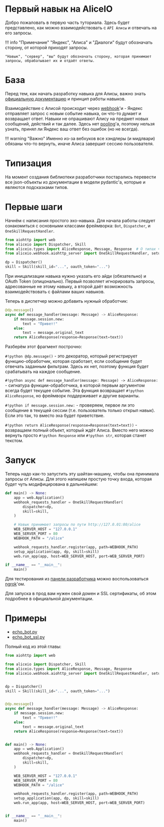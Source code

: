 # Первый навык на AliceIO

Добро пожаловать в первую часть туториала.
Здесь будет представлено, как можно взаимодействовать с `API Алисы` и отвечать на его запросы.

!!! info "Примечание"
    "Яндекс", "Алиса" и "Диалоги" будут обозначать сторону, от которой приходят запросы.

    "Навык", "сервер", "вы" будут обозначать сторону, которая принимает запросы, обрабатывает их и отдаёт ответы.

# База

Перед тем, как начать разработку навыка для Алисы, важно знать [официальную документацию](https://yandex.ru/dev/dialogs/alice/doc/) и принцип работы навыков.

Взаимодействие с Алисой происходит через [webhook](https://www.google.com/search?q=%D0%B2%D0%B5%D0%B1%D1%85%D1%83%D0%BA+%D1%8D%D1%82%D0%BE)'и -
Яндекс отправляет запрос с новым событие навыка, он что-то думает и возвращает ответ. Навыки не опрашивают Алису на предмет новых сообщений, действий и так далее.
Здесь нет [pooling](https://www.google.com/search?q=%D0%BF%D1%83%D0%BB%D0%B8%D0%BD%D0%B3+%D0%BF%D1%80%D0%BE%D0%B3%D1%80%D0%B0%D0%BC%D0%BC%D0%B8%D1%80%D0%BE%D0%B2%D0%B0%D0%BD%D0%B8%D0%B5+%D1%8D%D1%82%D0%BE)'а,
поэтому нельзя узнать, принял ли Яндекс ваш ответ без ошибок (но не всегда).

!!! warning "Важно"
    Именно из-за вебхуков все хэндлеры (и мидлвари) обязаны что-то вернуть, иначе Алиса завершит сессию пользователя.

# Типизация

На момент создания библиотеки разработчики постарались перевести все json-объекты из документации в модели pydantic'а, которые и являются подсказками типов.

# Первые шаги

Начнём с написания простого эхо-навыка.
Для начала работы следует ознакомиться с основными классами фреймворка: `Bot`, `Dispatcher`, и `OneSkillRequestHandler`.

```python
from aiohttp import web
from aliceio import Dispatcher, Skill
from aliceio.types import AliceResponse, Message, Response  # О типах чуть позже
from aliceio.webhook.aiohttp_server import OneSkillRequestHandler, setup_application

dp = Dispatcher()
skill = Skill(skill_id="...", oauth_token="...")
```

При иницализации навыка нужно указать его айди (обязательно) и OAuth Token (опицонально).
Первый позволяет игнорировать запросы, адресованные не этому навыку, а второй даёт возможность взаимодействовать с файлами ваших навыков.

Теперь в диспетчер можно добавить нужный обработчик:

```python
@dp.message()
async def message_handler(message: Message) -> AliceResponse:
    if message.session.new:
        text = "Привет!"
    else:
        text = message.original_text
    return AliceResponse(response=Response(text=text))
```

Разберём этот фрагмент построчно:

`#!python @dp.message()` - это декоратор, который регистрирует функцию-обработчик, которая сработает, если сообщение будет отвечать заданным фильтрам.
Здесь их нет, поэтому функция будет срабатывать на каждое сообщение.

`#!python async def message_handler(message: Message) -> AliceResponse:` - сигнатура функции-обработчика, в которой первым аргументом всегда будет текущее событие.
Эта функция возвращает `#!python AliceResponse`, но фреймворк поддерживает и другие варианты.

`#!python if message.session.new:` - проверяем, первое ли это сообщение в текущей сессии (т.е. пользователь только открыл навык).
Если это так, то вместо эха будет приветствие.

`#!python return AliceResponse(response=Response(text=text))` - возвращаем полный объект, который ждёт Алиса.
Вместо него можно вернуть просто `#!python Response` или `#!python str`, которая станет текстом.

# Запуск

Теперь надо как-то запустить эту шайтан-машину, чтобы она принимала запросы от Алисы.
Для этого напишем простую точку входа, которая будет чуть модифицирована в дальнейшем:

```python
def main() -> None:
    app = web.Application()
    webhook_requests_handler = OneSkillRequestHandler(
        dispatcher=dp,
        skill=skill,
    )

    # Навык принимает запросы по пути http://127.0.01:80/alice
    WEB_SERVER_HOST = "127.0.0.1"
    WEB_SERVER_PORT = 80
    WEBHOOK_PATH = "/alice"

    webhook_requests_handler.register(app, path=WEBHOOK_PATH)
    setup_application(app, dp, skill=skill)
    web.run_app(app, host=WEB_SERVER_HOST, port=WEB_SERVER_PORT)

if __name__ == "__main__":
    main()
```

Для тестирования из [панели разработчика](https://dialogs.yandex.ru/developer/skills) можно воспользоваться [ngrok](https://ngrok.com/)'ом.

Для запуска в прод вам нужен свой домен и SSL сертификаты, об этом подробнее в официальной документации.


# Примеры

* [echo_bot.py](https://ya.ru)
* [echo_bot_ssl.py](https://ya.ru)

Полный код из этой главы:

```python
from aiohttp import web

from aliceio import Dispatcher, Skill
from aliceio.types import AliceResponse, Message, Response
from aliceio.webhook.aiohttp_server import OneSkillRequestHandler, setup_application


dp = Dispatcher()
skill = Skill(skill_id="...", oauth_token="...")


@dp.message()
async def message_handler(message: Message) -> AliceResponse:
    if message.session.new:
        text = "Привет!"
    else:
        text = message.original_text
    return AliceResponse(response=Response(text=text))


def main() -> None:
    app = web.Application()
    webhook_requests_handler = OneSkillRequestHandler(
        dispatcher=dp,
        skill=skill,
    )

    WEB_SERVER_HOST = "127.0.0.1"
    WEB_SERVER_PORT = 80
    WEBHOOK_PATH = "/alice"

    webhook_requests_handler.register(app, path=WEBHOOK_PATH)
    setup_application(app, dp, skill=skill)
    web.run_app(app, host=WEB_SERVER_HOST, port=WEB_SERVER_PORT)


if __name__ == "__main__":
    main()
```
